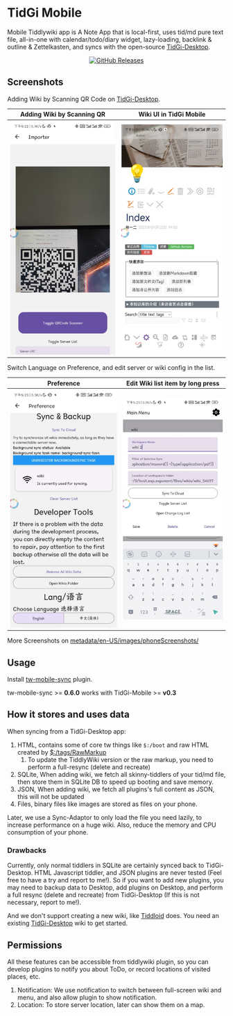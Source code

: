 # TidGi Mobile

Mobile Tiddlywiki app is A Note App that is local-first, uses tid/md pure text file, all-in-one with calendar/todo/diary widget, lazy-loading, backlink & outline & Zettelkasten, and syncs with the open-source [TidGi-Desktop](https://github.com/tiddly-gittly/TidGi-Desktop).

<div align="center">

[![GitHub Releases](https://img.shields.io/github/downloads/tiddly-gittly/TidGi-Mobile/latest/total?label=Download%20Latest%20Release&style=for-the-badge)](https://github.com/tiddly-gittly/TidGi-Mobile/releases/latest)

</div>

## Screenshots

<!--- table generated by https://www.tablesgenerator.com/markdown_tables -->

Adding Wiki by Scanning QR Code on [TidGi-Desktop](https://github.com/tiddly-gittly/TidGi-Desktop).

| Adding Wiki by Scanning QR                                                                       | Wiki UI in TidGi Mobile                                                                      |
|--------------------------------------------------------------------------------------------------|----------------------------------------------------------------------------------------------|
| ![Screenshot of Adding Wiki by Scanning QR](./metadata/en-US/images/phoneScreenshots/Screenshot-QR.jpg) | ![Screenshot of Wiki UI in TidGi Mobile](./metadata/en-US/images/phoneScreenshots/Screenshot-Wiki.jpg) |

Switch Language on Preference, and edit server or wiki config in the list.

| Preference                                                                                       | Edit Wiki list item by long press                                                            |
|--------------------------------------------------------------------------------------------------|----------------------------------------------------------------------------------------------|
| ![Screenshot of Adding Wiki by Scanning QR](./metadata/en-US/images/phoneScreenshots/Screenshot-Preference.jpg) | ![Screenshot of Wiki UI in TidGi Mobile](./metadata/en-US/images/phoneScreenshots/Screenshot-Edit-Wiki.jpg) |

More Screenshots on [metadata/en-US/images/phoneScreenshots/](./metadata/en-US/images/phoneScreenshots/)

## Usage

Install [tw-mobile-sync](https://github.com/tiddly-gittly/tw-mobile-sync) plugin.

tw-mobile-sync >= **0.6.0** works with TidGi-Mobile >= **v0.3**

## How it stores and uses data

When syncing from a TidGi-Desktop app:

1. HTML, contains some of core tw things like `$:/boot` and raw HTML created by [$:/tags/RawMarkup](https://tiddlywiki.com/#SystemTag%3A%20%24%3A%2Ftags%2FRawMarkup)
    1. To update the TiddlyWiki version or the raw markup, you need to perform a full-resync (delete and recreate)
1. SQLite, When adding wiki, we fetch all skinny-tiddlers of your tid/md file, then store them in SQLite DB to speed up booting and save memory.
1. JSON, When adding wiki, we fetch all plugins's full content as JSON, this will not be updated
1. Files, binary files like images are stored as files on your phone.

Later, we use a Sync-Adaptor to only load the file you need lazily, to increase performance on a huge wiki. Also, reduce the memory and CPU consumption of your phone.

### Drawbacks

Currently, only normal tiddlers in SQLite are certainly synced back to TidGi-Desktop. HTML Javascript tiddler, and JSON plugins are never tested (Feel free to have a try and report to me!). So if you want to add new plugins, you may need to backup data to Desktop, add plugins on Desktop, and perform a full resync (delete and recreate) from TidGi-Desktop (If this is not necessary, report to me!).

And we don't support creating a new wiki, like [Tiddloid](https://github.com/donmor/Tiddloid) does. You need an existing [TidGi-Desktop](https://github.com/tiddly-gittly/TidGi-Desktop) wiki to get started.

## Permissions

All these features can be accessible from tiddlywiki plugin, so you can develop plugins to notify you about ToDo, or record locations of visited places, etc.

1. Notification: We use notification to switch between full-screen wiki and menu, and also allow plugin to show notification.
2. Location: To store server location, later can show them on a map.
